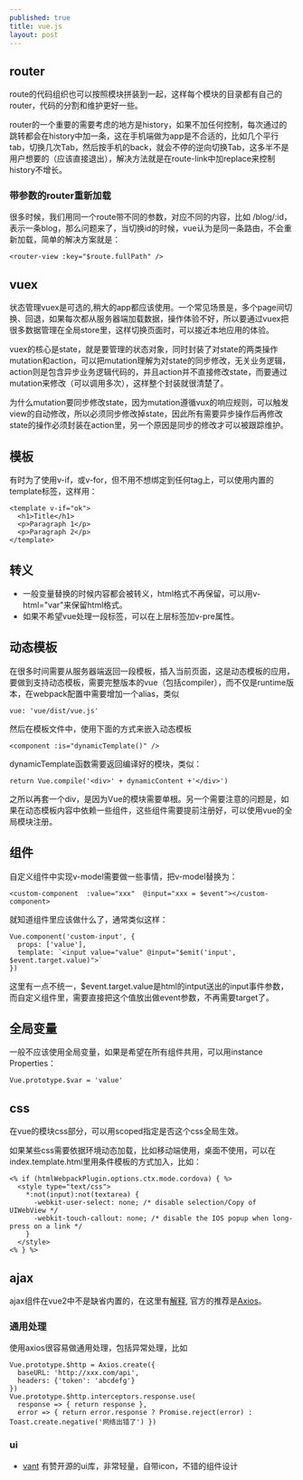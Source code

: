 ```yaml
---
published: true
title: vue.js
layout: post
---
```


## router
route的代码组织也可以按照模块拼装到一起，这样每个模块的目录都有自己的router，代码的分割和维护更好一些。

router的一个重要的需要考虑的地方是history，如果不加任何控制，每次通过<router-Link>的跳转都会在history中加一条，这在手机端做为app是不合适的，比如几个平行tab，切换几次Tab，然后按手机的back，就会不停的逆向切换Tab，这多半不是用户想要的（应该直接退出），解决方法就是在route-link中加replace来控制history不增长。

### 带参数的router重新加载
很多时候，我们用同一个route带不同的参数，对应不同的内容，比如 /blog/:id，表示一条blog，那么问题来了，当切换id的时候，vue认为是同一条路由，不会重新加载，简单的解决方案就是：

```
<router-view :key="$route.fullPath" />
```

## vuex
状态管理vuex是可选的,稍大的app都应该使用。一个常见场景是，多个page间切换、回退，如果每次都从服务器端加载数据，操作体验不好，所以要通过vuex把很多数据管理在全局store里，这样切换页面时，可以接近本地应用的体验。

vuex的核心是state，就是要管理的状态对象，同时封装了对state的两类操作mutation和action，可以把mutation理解为对state的同步修改，无关业务逻辑，action则是包含异步业务逻辑代码的，并且action并不直接修改state，而要通过mutation来修改（可以调用多次），这样整个封装就很清楚了。

为什么mutation要同步修改state，因为mutation遵循vux的响应规则，可以触发view的自动修改，所以必须同步修改掉state，因此所有需要异步操作后再修改state的操作必须封装在action里，另一个原因是同步的修改才可以被跟踪维护。

## 模板
有时为了使用v-if，或v-for，但不用不想绑定到任何tag上，可以使用内置的template标签，这样用：

```
<template v-if="ok">
  <h1>Title</h1>
  <p>Paragraph 1</p>
  <p>Paragraph 2</p>
</template>
```
## 转义
* 一般变量替换的时候内容都会被转义，html格式不再保留，可以用v-html="var"来保留html格式。
* 如果不希望vue处理一段标签，可以在上层标签加v-pre属性。

## 动态模板

在很多时间需要从服务器端返回一段模板，插入当前页面，这是动态模板的应用，要做到支持动态模板，需要完整版本的vue（包括compiler），而不仅是runtime版本，在webpack配置中需要增加一个alias，类似

```
vue: 'vue/dist/vue.js'
```

然后在模板文件中，使用下面的方式来嵌入动态模板
```
<component :is="dynamicTemplate()" />
```

dynamicTemplate函数需要返回编译好的模块，类似：
```
return Vue.compile('<div>' + dynamicContent +'</div>')
```

之所以再套一个div，是因为Vue的模块需要单根。另一个需要注意的问题是，如果在动态模板内容中依赖一些组件，这些组件需要提前注册好，可以使用vue的全局模块注册。

## 组件
自定义组件中实现v-model需要做一些事情，把v-model替换为：
```
<custom-component  :value="xxx"  @input="xxx = $event"></custom-component>
```
就知道组件里应该做什么了，通常类似这样：
```
Vue.component('custom-input', {
  props: ['value'],
  template: `<input value="value" @input="$emit('input', $event.target.value)">`
})
```
这里有一点不统一，$event.target.value是html的intput送出的input事件参数，而自定义组件里，需要直接把这个值放出做event参数，不再需要target了。

## 全局变量
一般不应该使用全局变量，如果是希望在所有组件共用，可以用instance Properties：

```
Vue.prototype.$var = 'value'
```

## css
在vue的模块css部分，可以用scoped指定是否这个css全局生效。

如果某些css需要依据环境动态加载，比如移动端使用，桌面不使用，可以在index.template.html里用条件模板的方式加入，比如：

```
<% if (htmlWebpackPlugin.options.ctx.mode.cordova) { %>
  <style type="text/css">
    *:not(input):not(textarea) {
      -webkit-user-select: none; /* disable selection/Copy of UIWebView */
      -webkit-touch-callout: none; /* disable the IOS popup when long-press on a link */
    }
  </style>      
<% } %>
```


## ajax
ajax组件在vue2中不是缺省内置的，在这里有[解释](https://medium.com/the-vue-point/retiring-vue-resource-871a82880af4), 官方的推荐是[Axios](https://github.com/mzabriskie/axios)。

### 通用处理
使用axios很容易做通用处理，包括异常处理，比如
```
Vue.prototype.$http = Axios.create({
  baseURL: 'http://xxx.com/api',
  headers: {'token': 'abcdefg'}
})
Vue.prototype.$http.interceptors.response.use(
  response => { return response },
  error => { return error.response ? Promise.reject(error) : Toast.create.negative('网络出错了') })
```

### ui
* [vant](https://youzan.github.io/vant) 有赞开源的ui库，非常轻量，自带icon，不错的组件设计
